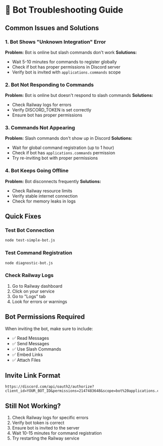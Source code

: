 # 🔧 Bot Troubleshooting Guide

## Common Issues and Solutions

### 1. Bot Shows "Unknown Integration" Error

**Problem:** Bot is online but slash commands don't work
**Solutions:**
- Wait 5-10 minutes for commands to register globally
- Check if bot has proper permissions in Discord server
- Verify bot is invited with `applications.commands` scope

### 2. Bot Not Responding to Commands

**Problem:** Bot is online but doesn't respond to slash commands
**Solutions:**
- Check Railway logs for errors
- Verify DISCORD_TOKEN is set correctly
- Ensure bot has proper permissions

### 3. Commands Not Appearing

**Problem:** Slash commands don't show up in Discord
**Solutions:**
- Wait for global command registration (up to 1 hour)
- Check if bot has `applications.commands` permission
- Try re-inviting bot with proper permissions

### 4. Bot Keeps Going Offline

**Problem:** Bot disconnects frequently
**Solutions:**
- Check Railway resource limits
- Verify stable internet connection
- Check for memory leaks in logs

## Quick Fixes

### Test Bot Connection
```bash
node test-simple-bot.js
```

### Test Command Registration
```bash
node diagnostic-bot.js
```

### Check Railway Logs
1. Go to Railway dashboard
2. Click on your service
3. Go to "Logs" tab
4. Look for errors or warnings

## Bot Permissions Required

When inviting the bot, make sure to include:
- ✅ Read Messages
- ✅ Send Messages
- ✅ Use Slash Commands
- ✅ Embed Links
- ✅ Attach Files

## Invite Link Format

```
https://discord.com/api/oauth2/authorize?client_id=YOUR_BOT_ID&permissions=2147483648&scope=bot%20applications.commands
```

## Still Not Working?

1. Check Railway logs for specific errors
2. Verify bot token is correct
3. Ensure bot is invited to the server
4. Wait 10-15 minutes for command registration
5. Try restarting the Railway service
